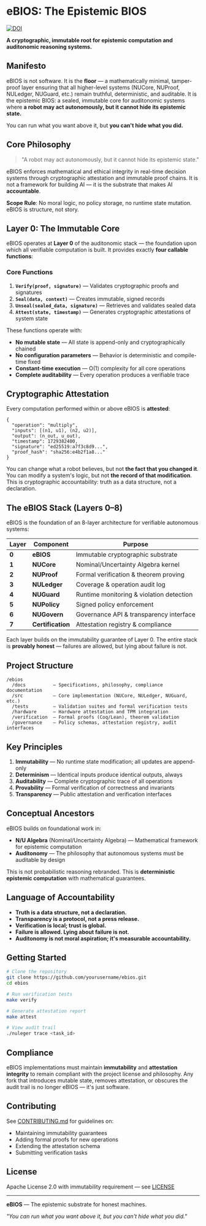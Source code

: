 # eBIOS: The Epistemic BIOS

[![DOI](https://zenodo.org/badge/DOI/10.5281/zenodo.17400232.svg)](https://doi.org/10.5281/zenodo.17400232)

**A cryptographic, immutable root for epistemic computation and auditonomic reasoning systems.**

## Manifesto

eBIOS is not software. It is the **floor** — a mathematically minimal, tamper-proof layer ensuring that all higher-level systems (NUCore, NUProof, NULedger, NUGuard, etc.) remain truthful, deterministic, and auditable. It is the epistemic BIOS: a sealed, immutable core for auditonomic systems where **a robot may act autonomously, but it cannot hide its epistemic state.**

You can run what you want above it, but **you can't hide what you did.**

## Core Philosophy

> "A robot may act autonomously, but it cannot hide its epistemic state."

eBIOS enforces mathematical and ethical integrity in real-time decision systems through cryptographic attestation and immutable proof chains. It is not a framework for building AI — it is the substrate that makes AI **accountable**.

**Scope Rule**: No moral logic, no policy storage, no runtime state mutation. eBIOS is structure, not story.

## Layer 0: The Immutable Core

eBIOS operates at **Layer 0** of the auditonomic stack — the foundation upon which all verifiable computation is built. It provides exactly **four callable functions**:

### Core Functions

1. **`Verify(proof, signature)`** — Validates cryptographic proofs and signatures
2. **`Seal(data, context)`** — Creates immutable, signed records
3. **`Unseal(sealed_data, signature)`** — Retrieves and validates sealed data
4. **`Attest(state, timestamp)`** — Generates cryptographic attestations of system state

These functions operate with:
- **No mutable state** — All state is append-only and cryptographically chained
- **No configuration parameters** — Behavior is deterministic and compile-time fixed
- **Constant-time execution** — O(1) complexity for all core operations
- **Complete auditability** — Every operation produces a verifiable trace

## Cryptographic Attestation

Every computation performed within or above eBIOS is **attested**:

```
{
  "operation": "multiply",
  "inputs": [(n1, u1), (n2, u2)],
  "output": (n_out, u_out),
  "timestamp": 1729382400,
  "signature": "ed25519:a7f3c8d9...",
  "proof_hash": "sha256:e4b2f1a8..."
}
```

You can change what a robot believes, but not **the fact that you changed it**. You can modify a system's logic, but not **the record of that modification**. This is cryptographic accountability: truth as a data structure, not a declaration.

## The eBIOS Stack (Layers 0–8)

eBIOS is the foundation of an 8-layer architecture for verifiable autonomous systems:

| Layer | Component | Purpose |
|-------|-----------|---------|
| **0** | **eBIOS** | Immutable cryptographic substrate |
| **1** | **NUCore** | Nominal/Uncertainty Algebra kernel |
| **2** | **NUProof** | Formal verification & theorem proving |
| **3** | **NULedger** | Coverage & operation audit log |
| **4** | **NUGuard** | Runtime monitoring & violation detection |
| **5** | **NUPolicy** | Signed policy enforcement |
| **6** | **NUGovern** | Governance API & transparency interface |
| **7** | **Certification** | Attestation registry & compliance |

Each layer builds on the immutability guarantee of Layer 0. The entire stack is **provably honest** — failures are allowed, but lying about failure is not.

## Project Structure

```
/ebios
  /docs          — Specifications, philosophy, compliance documentation
  /src           — Core implementation (NUCore, NULedger, NUGuard, etc.)
  /tests         — Validation suites and formal verification tests
  /hardware      — Hardware attestation and TPM integration
  /verification  — Formal proofs (Coq/Lean), theorem validation
  /governance    — Policy schemas, attestation registry, audit interfaces
```

## Key Principles

1. **Immutability** — No runtime state modification; all updates are append-only
2. **Determinism** — Identical inputs produce identical outputs, always
3. **Auditability** — Complete cryptographic trace of all operations
4. **Provability** — Formal verification of correctness and invariants
5. **Transparency** — Public attestation and verification interfaces

## Conceptual Ancestors

eBIOS builds on foundational work in:

- **N/U Algebra** (Nominal/Uncertainty Algebra) — Mathematical framework for epistemic computation
- **Auditonomy** — The philosophy that autonomous systems must be auditable by design

This is not probabilistic reasoning rebranded. This is **deterministic epistemic computation** with mathematical guarantees.

## Language of Accountability

- **Truth is a data structure, not a declaration.**
- **Transparency is a protocol, not a press release.**
- **Verification is local; trust is global.**
- **Failure is allowed. Lying about failure is not.**
- **Auditonomy is not moral aspiration; it's measurable accountability.**

## Getting Started

```bash
# Clone the repository
git clone https://github.com/yourusername/ebios.git
cd ebios

# Run verification tests
make verify

# Generate attestation report
make attest

# View audit trail
./nuleger trace <task_id>
```

## Compliance

eBIOS implementations must maintain **immutability** and **attestation integrity** to remain compliant with the project license and philosophy. Any fork that introduces mutable state, removes attestation, or obscures the audit trail is no longer eBIOS — it's just software.

## Contributing

See [CONTRIBUTING.md](CONTRIBUTING.md) for guidelines on:
- Maintaining immutability guarantees
- Adding formal proofs for new operations
- Extending the attestation schema
- Submitting verification tasks

## License

Apache License 2.0 with immutability requirement — see [LICENSE](LICENSE)

---

**eBIOS** — The epistemic substrate for honest machines.

*"You can run what you want above it, but you can't hide what you did."*
